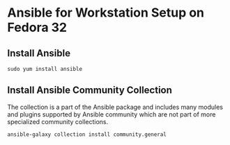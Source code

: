 # Ansible for Workstation Setup on Fedora 32

## Install Ansible
```
sudo yum install ansible
```

## Install Ansible Community Collection

The collection is a part of the Ansible package and includes many modules and plugins supported by Ansible community which are not part of more specialized community collections.

```
ansible-galaxy collection install community.general
```
